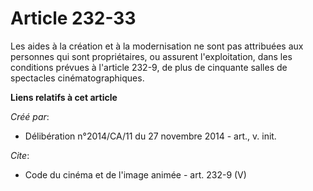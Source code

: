 # Article 232-33

Les aides à la création et à la modernisation ne sont pas attribuées aux personnes qui sont propriétaires, ou assurent
l'exploitation, dans les conditions prévues à l'article 232-9, de plus de cinquante salles de spectacles cinématographiques.

**Liens relatifs à cet article**

_Créé par_:

  - Délibération n°2014/CA/11 du 27 novembre 2014 - art., v. init.

_Cite_:

  - Code du cinéma et de l'image animée - art. 232-9 (V)
